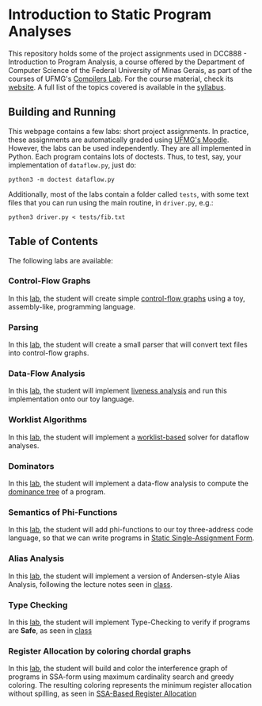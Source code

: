 # Introduction to Static Program Analyses

This repository holds some of the project assignments used in DCC888 -
Introduction to Program Analysis, a course offered by the Department of
Computer Science of the Federal University of Minas Gerais, as part of the
courses of UFMG's [Compilers Lab](https://lac-dcc.github.io/).
For the course material, check its [website](https://homepages.dcc.ufmg.br/~fernando/classes/dcc888). A full list of the topics covered is available in the
[syllabus](https://homepages.dcc.ufmg.br/~fernando/classes/dcc888/ementa/).

## Building and Running

This webpage contains a few labs: short project assignments. In practice, these assignments are automatically graded using [UFMG's Moodle](https://sistemas.ufmg.br/portal/render.userLayoutRootNode.uP).
However, the labs can be used independently.
They are all implemented in Python.
Each program contains lots of doctests.
Thus, to test, say, your implementation of `dataflow.py`, just do:

```
python3 -m doctest dataflow.py
```

Additionally, most of the labs contain a folder called `tests`, with some text files that you can run using the main routine, in `driver.py`, e.g.:

```
python3 driver.py < tests/fib.txt
```

## Table of Contents

The following labs are available:

### Control-Flow Graphs

In this [lab](/ControlFlowGraphs), the student will create simple [control-flow
graphs](https://homepages.dcc.ufmg.br/~fernando/classes/dcc888/ementa/slides/ControlFlowGraphs.pdf) using a toy, assembly-like, programming language.

### Parsing

In this [lab](/Parsing), the student will create a small parser that will
convert text files into control-flow graphs.

### Data-Flow Analysis

In this [lab](/IntroDataFlow), the student will implement [liveness analysis](https://homepages.dcc.ufmg.br/~fernando/classes/dcc888/ementa/slides/IntroDataFlow.pdf) and run this implementation onto our toy language.

### Worklist Algorithms

In this [lab](/Worklist), the student will implement a [worklist-based](https://homepages.dcc.ufmg.br/~fernando/classes/dcc888/ementa/slides/WorkList.pdf) solver for dataflow analyses.


### Dominators

In this [lab](/Dominance), the student will implement a data-flow analysis to compute the [dominance tree](https://homepages.dcc.ufmg.br/~fernando/classes/dcc888/ementa/slides/LoopOptimizations.pdf) of a program.


### Semantics of Phi-Functions

In this [lab](/PhiFunctions), the student will add phi-functions to our toy three-address code language, so that we can write programs in [Static Single-Assignment Form](https://homepages.dcc.ufmg.br/~fernando/classes/dcc888/ementa/slides/StaticSingleAssignment.pdf).


### Alias Analysis

In this [lab](/AliasAnalysis), the student will implement a version of Andersen-style Alias Analysis, following the lecture notes seen in [class](https://homepages.dcc.ufmg.br/~fernando/classes/dcc888/ementa/slides/PointerAnalysis.pdf).


### Type Checking

In this [lab](/TypeChecking), the student will implement Type-Checking to verify if programs are **Safe**, as seen in [class](https://homepages.dcc.ufmg.br/~fernando/classes/dcc888/ementa/slides/TypeSystems.pdf)

### Register Allocation by coloring chordal graphs

In this [lab](/SSARegisterAllocation), the student will build and color the interference graph of programs in SSA-form using maximum cardinality search and greedy coloring. The resulting coloring represents the minimum register allocation without spilling, as seen in [SSA-Based Register Allocation](https://homepages.dcc.ufmg.br/~fernando/classes/dcc888/ementa/slides/SSABasedRA.pdf)
